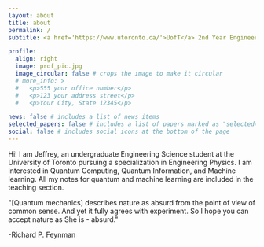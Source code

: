 ```yaml
---
layout: about
title: about
permalink: /
subtitle: <a href='https://www.utoronto.ca/'>UofT</a> 2nd Year Engineering Physics

profile:
  align: right
  image: prof_pic.jpg
  image_circular: false # crops the image to make it circular
  # more_info: >
  #   <p>555 your office number</p>
  #   <p>123 your address street</p>
  #   <p>Your City, State 12345</p>

news: false # includes a list of news items
selected_papers: false # includes a list of papers marked as "selected={true}"
social: false # includes social icons at the bottom of the page
---
```


Hi! I am Jeffrey, an undergraduate Engineering Science student at the University of Toronto pursuing a specialization in Engineering Physics. I am interested in Quantum Computing, Quantum Information, and Machine learning. All my notes for quantum and machine learning are included in the teaching section.

"[Quantum mechanics] describes nature as absurd from the point of view of common sense. And yet it fully agrees with experiment. So I hope you can accept nature as She is - absurd."

-Richard P. Feynman

<!-- <a href="assets\pdf\example_pdf.pdf" style="display: inline-block; padding: 10px 20px; font-size: 16px; color: white; background-color: #007BFF; border-radius: 5px; text-decoration: none; text-align: center;" target="_blank">View My PDF</a> -->
